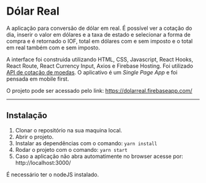 # Dólar Real

A aplicação para conversão de dólar em real. É possível ver a cotação do dia, inserir o valor em dólares e a taxa de estado e selecionar a forma de compra e é retornado o IOF, total em dólares com e sem imposto e o total em real também com e sem imposto.

A interface foi construida utilizando HTML, CSS, Javascript, React Hooks, React Route, React Currency Input, Axios e Firebase Hosting.
Foi utilizado [API de cotação de moedas](https://docs.awesomeapi.com.br/api-de-moedas). O aplicativo é um _Single Page App_ e foi pensada em mobile first.

O projeto pode ser acessado pelo link: https://dolarreal.firebaseapp.com/

***
## Instalação

  1. Clonar o repositório na sua maquina local.
  2. Abrir o projeto.
  3. Instalar as dependências com o comando: `yarn install`
  4. Rodar o projeto com o comando: `yarn start`
  5. Caso a aplicação não abra automatimente no browser acesse por: http://localhost:3000/

É necessário ter o nodeJS instalado.
